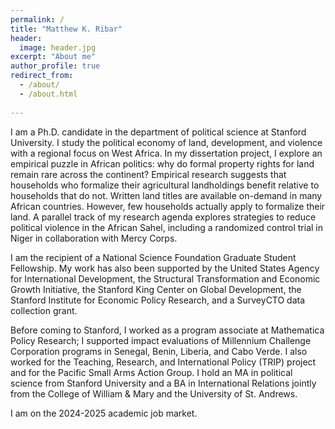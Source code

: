 ```yaml
---
permalink: /
title: "Matthew K. Ribar"
header:
  image: header.jpg 
excerpt: "About me"
author_profile: true
redirect_from: 
  - /about/
  - /about.html
 
---
```


I am a Ph.D. candidate in the department of political science at Stanford University. I study the political economy of land, development, and violence with a regional focus on West Africa. In my dissertation project, I explore an empirical puzzle in African politics: why do formal property rights for land remain rare across the continent? Empirical research suggests that households who formalize their agricultural landholdings benefit relative to households that do not. Written land titles are available on-demand in many African countries. However, few households actually apply to formalize their land. A parallel track of my research agenda explores strategies to reduce political violence in the African Sahel, including a randomized control trial in Niger in collaboration with Mercy Corps. 

I am the recipient of a National Science Foundation Graduate Student Fellowship. My work has also been supported by the United States Agency for International Development, the Structural Transformation and Economic Growth Initiative, the Stanford King Center on Global Development, the Stanford Institute for Economic Policy Research, and a SurveyCTO data collection grant. 

Before coming to Stanford, I worked as a program associate at Mathematica Policy Research; I supported impact evaluations of Millennium Challenge Corporation programs in Senegal, Benin, Liberia, and Cabo Verde. I also worked for the Teaching, Research, and International Policy (TRIP) project and for the Pacific Small Arms Action Group. I hold an MA in political science from Stanford University and a BA in International Relations jointly from the College of William & Mary and the University of St. Andrews. 

I am on the 2024-2025 academic job market. 